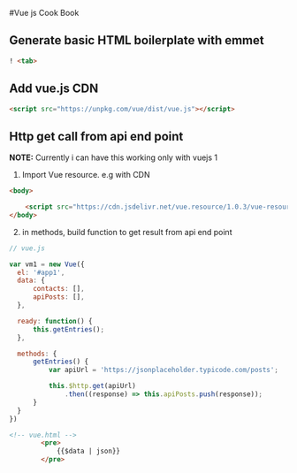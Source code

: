#Vue js  Cook Book

## Generate basic HTML boilerplate with emmet
```html
! <tab>
```

## Add vue.js CDN

```html
<script src="https://unpkg.com/vue/dist/vue.js"></script>
```

## Http get call from api end point

  **NOTE:** Currently i can have this working only with vuejs 1
  
  1. Import Vue resource. e.g with CDN
  ``` html
  <body>
  
      <script src="https://cdn.jsdelivr.net/vue.resource/1.0.3/vue-resource.min.js"></script>
  </body>
```
  2. in methods, build function to get result from api end point
  
  ``` javascript
  // vue.js
  
  var vm1 = new Vue({
    el: '#app1',
    data: {
        contacts: [],
        apiPosts: [],
    },

    ready: function() {
        this.getEntries();
    },

    methods: {
        getEntries() {
            var apiUrl = 'https://jsonplaceholder.typicode.com/posts';

            this.$http.get(apiUrl)
                .then((response) => this.apiPosts.push(response));
        }
    }
})
  ```
  
  ``` html
  <!-- vue.html -->
          <pre>
              {{$data | json}}
          </pre>
  ```

